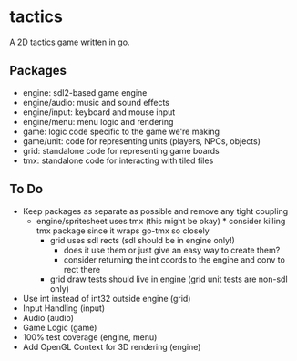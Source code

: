# tactics

A 2D tactics game written in go.

## Packages

* engine: sdl2-based game engine
* engine/audio: music and sound effects
* engine/input: keyboard and mouse input
* engine/menu: menu logic and rendering
* game: logic code specific to the game we're making
* game/unit: code for representing units (players, NPCs, objects)
* grid: standalone code for representing game boards
* tmx: standalone code for interacting with tiled files

## To Do

* Keep packages as separate as possible and remove any tight coupling
  * engine/spritesheet uses tmx (this might be okay)
		* consider killing tmx package since it wraps go-tmx so closely
	* grid uses sdl rects (sdl should be in engine only!)
		* does it use them or just give an easy way to create them?
		* consider returning the int coords to the engine and conv to rect there
	* grid draw tests should live in engine (grid unit tests are non-sdl only)
* Use int instead of int32 outside engine (grid)
* Input Handling (input)
* Audio (audio)
* Game Logic (game)
* 100% test coverage (engine, menu)
* Add OpenGL Context for 3D rendering (engine)
